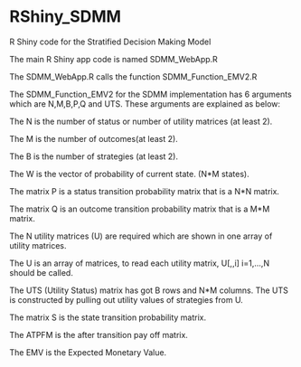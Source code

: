 # RShiny_SDMM
R Shiny code for the Stratified Decision Making Model

The main R Shiny app code is named SDMM_WebApp.R

The SDMM_WebApp.R calls the function SDMM_Function_EMV2.R

The SDMM_Function_EMV2 for the SDMM implementation has 6 arguments which are N,M,B,P,Q and UTS. These arguments are explained as below:

The N is the number of status or number of utility matrices (at least 2).

The M is the number of outcomes(at least 2).

The B is the number of strategies (at least 2).

The W is the vector of probability of current state. (N*M states).

The matrix P is a status transition probability matrix that is a N*N matrix.

The matrix Q is an outcome transition probability matrix that is a M*M matrix.

The N utility matrices (U) are required which are shown in one array of utility matrices. 

The U is an array of matrices, to read each utility matrix, U[,,i] i=1,...,N should be called.

The UTS (Utility Status) matrix has got B rows and N*M columns.
The UTS is constructed by pulling out utility values of strategies from U.

The matrix S is the state transition probability matrix.

The ATPFM is the after transition pay off matrix.

The EMV is the Expected Monetary Value.
